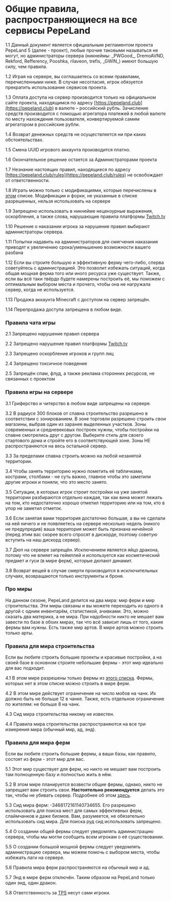 # **Общие правила, распространяющиеся на все сервисы PepeLand**

1.1 Данный документ является официальным регламентом проекта PepeLand 5 (далее - проект), любые прочие таковыми называться не могут, но администраторы сервера (никнеймы: \_PWGood\_, DremoAVND, Rekford, Refferency, Pooshka, rilaveon, trefis, \_GWIN\_) имеют большую силу, чем правила.

1.2 Играя на сервере, вы соглашаетесь со всеми правилами, перечисленными ниже. В случае несогласия, игрок обязуется прекратить использование сервисов проекта.

1.3 Оплата доступа на сервер производится только на официальном сайте проекта, находящимся по адресу [https://pepeland.club](https://pepeland.club) в валюте – российский рубль. Зачисление средств производится с помощью агрегатора платежей в любой валюте по месту нахождения пользователя, конвертируемой самим агрегатором в российские рубли.

1.4 Возврат денежных средств не осуществляется ни при каких обстоятельствах.

1.5 Смена UUID игрового аккаунта производится платно.

1.6 Окончательное решение остается за Администраторами проекта

1.7 Незнание настоящих правил, находящиеся по адресу [https://pepeland.club/rules](https://pepeland.club/rules) не освобождает от ответственности.

1.8 Играть можно только с модификациями, которые перечислены в [этом](#mods) списке. Модификации и форки, не указанные в списке разрешенных, нельзя использовать на сервере

1.9 Запрещено использовать в никнейме нецензурные выражения, оскорбления, а также слова, нарушающие правила платформы [Twitch.tv](https://twitch.tv)

1.10 Решение о наказании игрока за нарушение правил выбирают администраторы сервера.

1.11 Попытки надавить на администраторов для смягчения наказания приводят к увеличению срока/уменьшению возможности вашего разбана

1.12 Если вы строите большую и эффективную ферму чего-либо, сперва советуйтесь с администрацией. Это позволит избежать ситуаций, когда общая мощная ферма того или иного ресурса уже существует. Также, если вы всё таки твёрдо будете намерены построить её, мы поможем с оптимальным выбором места и прочего, чтобы она не нагружала сервер, когда не используется. 

1.13 Продажа аккаунта Minecraft с доступом на сервер запрещён.

1.14 Перепродажа доступа запрещена в любом виде.

### **Правила чата игры**

2.1 Запрещено нарушение правил сервера

2.2 Запрещено нарушение правил платформы [Twitch.tv](https://twitch.tv) 

2.3 Запрещено оскорбление игроков и групп лиц

2.4 Запрещено токсичное поведение

2.5 Запрещён спам, флуд, а также реклама сторонних ресурсов, не связанных с проектом

### **Правила игры на сервере**

3.1 Гриферство и читерство в любом виде запрещены на сервере.

3.2 В радиусе 300 блоков от спавна строительство разрешено в соответствии с зонированием. В зоне торговли разрешено строить свои магазины, выбрав один из заранее выделенных участков. Зоны современных и средневековых построек нужны, чтобы постройки на спавне смотрелись друг с другом. Выберите стиль для своего стартового дома и стройте его в соответствующей зоне. Зоны НЕ распространяются на весь остальной сервер. 

3.3 За пределами спавна строить можно на любой незанятой территории.

3.4 Чтобы занять территорию нужно пометить её табличками, кострами, столбами - не суть важно, главное чтобы это заметили другие игроки и поняли, что это место занято.

3.5 Ситуации, в которых игрок строит постройки на уже занятой территории разбираются отдельно каждая, так как вина может лежать на том, кто недостаточно хорошо отметил территорию или на том, кто в упор не заметил отметок.

3.6 Если занятая вами территория достаточно большая, а вы не сделали на ней ничего и не появляетесь на сервере несколько недель (никого не предупредив) ваша территория может быть признана ничейной (перед этим вас скорее всего спросят в дискорде, поэтому советую вступить на наш дискорд сервер).

3.7 Дюп на сервере запрещён. Исключением является яйцо дракона, потому что не влияет на геймплей и используется как косметический предмет и гуси (в мире ферм), которые дюпают динамит.

3.8 Возврат вещей в случае смерти производится в исключительных случаях, возвращаются только инструменты и броня.

### **Про миры**

На данном сезоне, PepeLand делится на два мира: мир ферм и мир строительства. Эти миры связаны и вы можете переходить из одного в другой с одним инвентарём, статистикой, ачивками. Это, можно сказать два материка, а не мира.  При надобности никто не мешает вам завести по базе в обоих мирах, так что всё зависит лишь от того, какие фермы вам нужны.
Есть также мир артов. В мире артов можно строить только арты.

### **Правила для мира строительства**

Если вы любите строить большие проекты и красивые постройки, а на своей базе в основном строите небольшие фермы - этот мир идеально для вас подходит. 

4.1 В этом мире разрешены только фермы из [этого списка](#farm_main_allowed). Фермы, которых нет в этом списке можно строить в мире ферм. 

4.2  В этом мире действует ограничение на число мобов на чанк. Их должно быть не больше 12 в чанке. Также, есть отдельное ограничение по жителям: не больше 8 на чанк.

4.3 Сид мира строительства никому не известен.

4.4 Правила мира строительства распространяются на все три измерения мира (обычный мир, ад, энд).

### **Правила для мира ферм**

Если вы любите строить большие фермы, а ваши базы, как правило, состоят из ферм - этот мир для вас.

5.1 Этот мир существует для ферм, но никто не мешает вам построить там полноценную базу и полностью жить в нём.

5.2 В этом мире планируется возвести общие фермы, однако, никто не запрещает вам строить свои. **Настоятельно рекомендуется** делать это так, чтобы не убивать сервер. Подробнее об этом [здесь](https://youtu.be/-etvM_tLgVs).

5.3 Сид мира ферм: -3468172161140734655. Его разрешено использовать для поиска мест для самых эффективных ферм, слаймчанков и даже биомов. Вам, разумеется, не обязательно использовать сид мира. Для поиска руд сид использовать запрещено.

5.4 О создании общей фермы следует уведомлять администрацию сервера, чтобы мы могли сообщить всем игрокам о её существовании.

5.5 О создании большой мощной фермы следует уведомлять администрацию сервера, мы можем помочь с выбором места, чтобы избежать лаги на сервере.

5.6 Правила мира ферм распространяются на обычный мир и ад.

5.7 Энд в мире ферм отключён. Таким образом на PepeLand только один энд, один дракон.

5.8 Ответственность за [TPS](https://minecraft-ru.gamepedia.com/%D0%A1%D0%BF%D0%B8%D1%81%D0%BE%D0%BA_%D1%82%D0%B5%D1%80%D0%BC%D0%B8%D0%BD%D0%BE%D0%B2#%D0%A2) несут сами игроки.
